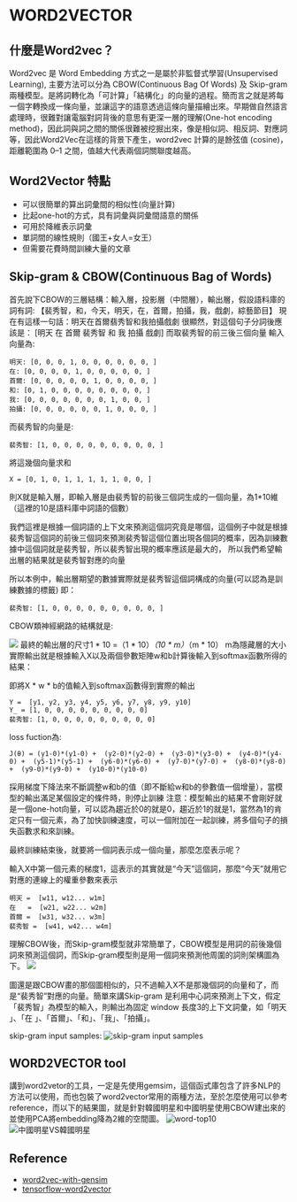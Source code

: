 # WORD2VECTOR
 
## 什麼是Word2vec？
 
Word2vec 是 Word Embedding 方式之一是屬於非監督式學習(Unsupervised Learning), 主要方法可以分為 CBOW(Continuous Bag Of Words) 及 Skip-gram 兩種模型。是將詞轉化為「可計算」「結構化」的向量的過程。簡而言之就是將每一個字轉換成一條向量，並讓這字的語意透過這條向量描繪出來。早期做自然語言處理時，很難對讓電腦對詞背後的意思有更深一層的理解(One-hot encoding method)，因此詞與詞之間的關係很難被挖掘出來，像是相似詞、相反詞、對應詞等，因此Word2Vec在這樣的背景下產生，word2vec 計算的是餘弦值 (cosine)，距離範圍為 0–1 之間，值越大代表兩個詞關聯度越高。
## Word2Vector 特點

* 可以很簡單的算出詞彙間的相似性(向量計算)
* 比起one-hot的方式，具有詞彙與詞彙間語意的關係
* 可用於降維表示詞彙
* 單詞間的線性規則（國王+女人=女王）
* 但需要花費時間訓練大量的文章


## Skip-gram & CBOW(Continuous Bag of Words)

首先說下CBOW的三層結構：輸入層，投影層（中間層），輸出層，假設語料庫的詞有詞: 【裴秀智，和，今天，明天，在，首爾，拍攝，我，戲劇，綜藝節目】
現在有這樣一句話：明天在首爾翡秀智和我拍攝戲劇
很顯然，對這個句子分詞後應該是：
[明天 在 首爾 裴秀智 和 我 拍攝 戲劇]
而取裴秀智的前三後三個向量
輸入向量為:
```
明天: [0, 0, 0, 1, 0, 0, 0, 0, 0, 0, ]
在: [0, 0, 0, 0, 1, 0, 0, 0, 0, 0, ]
首爾: [0, 0, 0, 0, 0, 1, 0, 0, 0, 0, ]
和: [0, 1, 0, 0, 0, 0, 0, 0, 0, 0, ]
我: [0, 0, 0, 0, 0, 0, 0, 1, 0, 0, ]
拍攝: [0, 0, 0, 0, 0, 0, 1, 0, 0, 0, ]
```
而裴秀智的向量是:
```
裴秀智: [1, 0, 0, 0, 0, 0, 0, 0, 0, 0, ]
```
將這幾個向量求和
```
X = [0, 1, 0, 1, 1, 1, 1, 1, 0, 0, ]
```
則X就是輸入層，即輸入層是由裴秀智的前後三個詞生成的一個向量，為1*10維（這裡的10是語料庫中詞語的個數）

我們這裡是根據一個詞語的上下文來預測這個詞究竟是哪個，這個例子中就是根據裴秀智這個詞的前後三個詞來預測裴秀智這個位置出現各個詞的概率，因為訓練數據中這個詞就是裴秀智，所以裴秀智出現的概率應該是最大的， 所以我們希望輸出層的結果就是裴秀智對應的向量

所以本例中，輸出層期望的數據實際就是裴秀智這個詞構成的向量(可以認為是訓練數據的標籤) 即：
```
裴秀智: [1, 0, 0, 0, 0, 0, 0, 0, 0, 0, ]
```
CBOW類神經網路的結構就是:

![](cbow.png)
最終的輸出層的尺寸1 * 10 =（1 * 10）*（10 * m）*（m * 10）
m為隱藏層的大小
實際輸出就是根據輸入X以及兩個參數矩陣w和b計算後輸入到softmax函數所得的結果：

即將X * w * b的值輸入到softmax函數得到實際的輸出
```
Y =  [y1, y2, y3, y4, y5, y6, y7, y8, y9, y10]
Y_ = [1, 0, 0, 0, 0, 0, 0, 0, 0, 0] 
裴秀智: [1, 0, 0, 0, 0, 0, 0, 0, 0, 0]
```
loss fuction為:
```
J(θ) = (y1-0)*(y1-0) +  (y2-0)*(y2-0) +  (y3-0)*(y3-0) +  (y4-0)*(y4-0) +  (y5-1)*(y5-1) +  (y6-0)*(y6-0) +  (y7-0)*(y7-0) +  (y8-0)*(y8-0) +  (y9-0)*(y9-0) +  (y10-0)*(y10-0) 
```

採用梯度下降法來不斷調整w和b的值（即不斷給w和b的參數值一個增量），當模型的輸出滿足某個設定的條件時，則停止訓練
注意：模型輸出的結果不會剛好就是一個one-hot向量，可以認為趨近於0的就是0，趨近於1的就是1，當然為1的肯定只有一個元素，為了加快訓練速度，可以一個附加在一起訓練，將多個句子的損失函數求和來訓練。

最終訓練結束後，就要將一個詞表示成一個向量，那麼怎麼表示呢？

輸入X中第一個元素的梯度1，這表示的其實就是“今天”這個詞，那麼“今天”就用它對應的連線上的權重參數來表示
```
明天 =  [w11, w12... w1m]
在   =  [w21, w22... w2m]
首爾 =  [w31, w32... w3m]
裴秀智 =  [w41, w42... w4m]
```
理解CBOW後，而Skip-gram模型就非常簡單了，CBOW模型是用詞的前後幾個詞來預測這個詞，而Skip-gram模型則是用一個詞來預測他周圍的詞則架構圖為下。
![](skip-gram.png)

圖還是跟CBOW畫的那個圖相似的，只不過輸入X不是那幾個詞的向量和了，而是“裴秀智”對應的向量。簡單來講Skip-gram 是利用中心詞來預測上下文，假定「裴秀智」為模型的輸入，則輸出為固定 window 長度3的上下文詞彙，如「明天 」、「在 」、「首爾」、「和」、「我」、「拍攝」。

skip-gram input samples:
![skip-gram input samples](skip-gram-training-samples.png)


## WORD2VECTOR tool

講到word2vetor的工具，一定是先使用gemsim，這個函式庫包含了許多NLP的方法可以使用，而也包裝了word2vector常用的兩種方法，至於怎麼使用可以參考reference，而以下的結果圖，就是針對韓國明星和中國明星使用CBOW建出來的並使用PCA將embedding降為2維的空間圖。
![word-top10](gensim_word2vector_result.png)
![中國明星VS韓國明星](word2vector.png)

## Reference

* [word2vec-with-gensim](http://zake7749.github.io/2016/08/28/word2vec-with-gensim/)
* [tensorflow-word2vector](https://mofanpy.com/tutorials/machine-learning/nlp/cbow/)